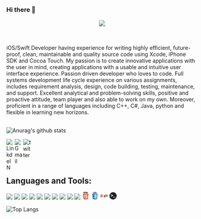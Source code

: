 ### Hi there 👋

<!--
**Farazahmed90/Farazahmed90** is a ✨ _special_ ✨ repository because its `README.md` (this file) appears on your GitHub profile.

Here are some ideas to get you started:

- 🔭 I’m currently working on ...
- 🌱 I’m currently learning ...
- 👯 I’m looking to collaborate on ...
- 🤔 I’m looking for help with ...
- 💬 Ask me about ...
- 📫 How to reach me: ...
- 😄 Pronouns: ...
- ⚡ Fun fact: ...
-->

<div align="center">
  <img align="center" src="https://images-na.ssl-images-amazon.com/images/I/4159Rqv2RxL._SX331_BO1,204,203,200_.jpg">
</div>
<br/> <br/>

iOS/Swift Developer having experience for writing highly efficient, future-proof, clean, maintainable and quality source code using Xcode, iPhone SDK and Cocoa Touch. My passion is to create innovative applications with the user in mind, creating applications with a usable and intuitive user interface experience.
Passion driven developer who loves to code. Full systems development life cycle experience on various assignments, includes requirement analysis, design, code building, testing, maintenance, and support. Excellent analytical and problem-solving skills, positive and proactive attitude, team player and also able to work on my own. Moreover, proficient in a range of languages including C++, C#, Java, python and flexible in learning new horizons. 
<br/> <br/>

![Anurag's github stats](https://github-readme-stats.vercel.app/api?username=farazahmed90&show_icons=true&theme=dracula)

<a target="_blank" href="https://www.linkedin.com/in/farazahmed~/">
  <img align="left" alt="LinkdeIN" width="22px" src="https://cdn.jsdelivr.net/npm/simple-icons@v3/icons/linkedin.svg" />
</a>
<a target="_blank" href="mailto:khatrifaraz40@gmail.com">
  <img align="left" alt="Gmail" width="22px" src="https://cdn.jsdelivr.net/npm/simple-icons@v3/icons/gmail.svg" />
</a>
<a target="_blank" href="https://twitter.com/Faraz_Ahmed90">
  <img align="left" alt="twitter" width="22px" src="https://cdn.jsdelivr.net/npm/simple-icons@v3/icons/twitter.svg" />
</a>
<br/> <br/>
<br/> <br/>

## Languages and Tools:
<code><img height="20" src="https://developer.apple.com/swift/images/swift-og.png"></code>
<code><img height="20" src="https://pluralsight.imgix.net/paths/path-icons/csharp-e7b8fcd4ce.png"></code>
<code><img height="20" src="https://images.vexels.com/media/users/3/166477/isolated/preview/9bb722f0e85ddbc1ce0f064534fd2311-python-programming-language-icon-by-vexels.png"></code>
<code><img height="20" src="https://miro.medium.com/max/2558/1*3kPOI1_HGuE0fPWBj_jnog.png"></code>
<code><img height="20" src="https://encrypted-tbn0.gstatic.com/images?q=tbn:ANd9GcSYfTnbNaoiRKFTfRIFwhlStQbLajTeyZUajg&usqp=CAU"></code>
<code><img height="20" src="https://www.flaticon.com/svg/static/icons/svg/2165/2165004.svg"></code>
<code><img height="20" src="https://cdn.worldvectorlogo.com/logos/microsoft-sql-server.svg"></code>
<code><img height="20" src="https://cdn.worldvectorlogo.com/logos/parse-1.svg"></code>
<code><img height="20" src="https://encrypted-tbn0.gstatic.com/images?q=tbn:ANd9GcQrwBlwuaB0lj-2wiRBR8GeZmQPjZoeQuha3Q&usqp=CAU"></code>
<code><img height="20" src="https://www.pikpng.com/pngl/m/542-5422836_c-programming-twitter-icon-png-black-circle-clipart.png"></code>
<code><img height="20" src="https://raw.githubusercontent.com/github/explore/80688e429a7d4ef2fca1e82350fe8e3517d3494d/topics/html/html.png"></code>
<code><img height="20" src="https://raw.githubusercontent.com/github/explore/80688e429a7d4ef2fca1e82350fe8e3517d3494d/topics/css/css.png"></code>
<code><img height="20" src="https://raw.githubusercontent.com/github/explore/80688e429a7d4ef2fca1e82350fe8e3517d3494d/topics/git/git.png"></code>
<code><img height="20" src="https://raw.githubusercontent.com/github/explore/80688e429a7d4ef2fca1e82350fe8e3517d3494d/topics/terminal/terminal.png"></code>

![Top Langs](https://github-readme-stats.vercel.app/api/top-langs/?username=farazahmed90&layout=compact)
 

